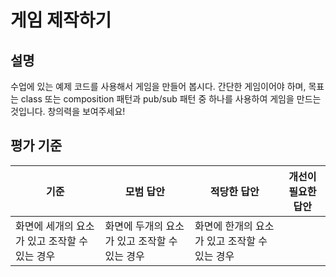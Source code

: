 # 게임 제작하기

## 설명

수업에 있는 예제 코드를 사용해서 게임을 만들어 봅시다. 간단한 게임이어야 하며, 목표는 class 또는 composition 패턴과 pub/sub 패턴 중 하나를 사용하여 게임을 만드는 것입니다. 창의력을 보여주세요!

## 평가 기준

| 기준                                          | 모범 답안                                     | 적당한 답안                                   | 개선이 필요한 답안 |
| --------------------------------------------- | --------------------------------------------- | --------------------------------------------- | ------------------ |
| 화면에 세개의 요소가 있고 조작할 수 있는 경우 | 화면에 두개의 요소가 있고 조작할 수 있는 경우 | 화면에 한개의 요소가 있고 조작할 수 있는 경우 |
